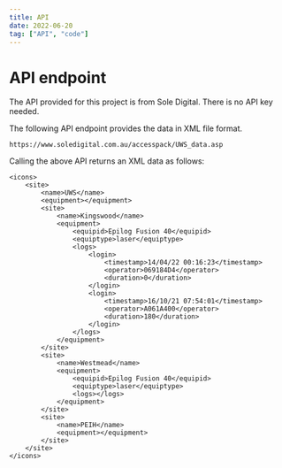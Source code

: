 ```yaml
---
title: API
date: 2022-06-20
tag: ["API", "code"]
---
```


# API endpoint

The API provided for this project is from Sole Digital.
There is no API key needed.

The following API endpoint provides the data in XML file format.

```
https://www.soledigital.com.au/accesspack/UWS_data.asp
```

Calling the above API returns an XML data as follows:

```
<icons>
	<site>
		<name>UWS</name>
		<equipment></equipment>
		<site>
			<name>Kingswood</name>
			<equipment>
				<equipid>Epilog Fusion 40</equipid>
				<equiptype>laser</equiptype>
				<logs>
					<login>
						<timestamp>14/04/22 00:16:23</timestamp>
						<operator>069184D4</operator>
						<duration>0</duration>
					</login>
					<login>
						<timestamp>16/10/21 07:54:01</timestamp>
						<operator>A061A400</operator>
						<duration>180</duration>
					</login>
				</logs>
			</equipment>
		</site>
		<site>
			<name>Westmead</name>
			<equipment>
				<equipid>Epilog Fusion 40</equipid>
				<equiptype>laser</equiptype>
				<logs></logs>
			</equipment>
		</site>
		<site>
			<name>PEIH</name>
			<equipment></equipment>
		</site>
	</site>
</icons>
```
